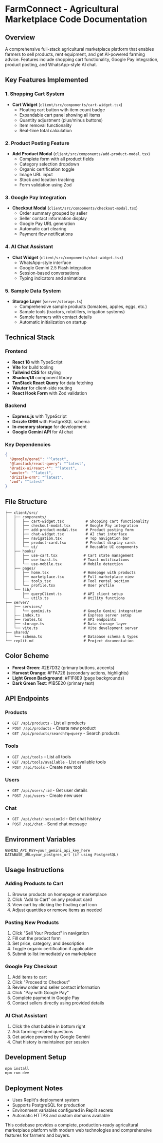 # FarmConnect - Agricultural Marketplace Code Documentation

## Overview
A comprehensive full-stack agricultural marketplace platform that enables farmers to sell products, rent equipment, and get AI-powered farming advice. Features include shopping cart functionality, Google Pay integration, product posting, and WhatsApp-style AI chat.

## Key Features Implemented

### 1. Shopping Cart System
- **Cart Widget** (`client/src/components/cart-widget.tsx`)
  - Floating cart button with item count badge
  - Expandable cart panel showing all items
  - Quantity adjustment (plus/minus buttons)
  - Item removal functionality
  - Real-time total calculation

### 2. Product Posting Feature
- **Add Product Modal** (`client/src/components/add-product-modal.tsx`)
  - Complete form with all product fields
  - Category selection dropdown
  - Organic certification toggle
  - Image URL input
  - Stock and location tracking
  - Form validation using Zod

### 3. Google Pay Integration
- **Checkout Modal** (`client/src/components/checkout-modal.tsx`)
  - Order summary grouped by seller
  - Seller contact information display
  - Google Pay URL generation
  - Automatic cart clearing
  - Payment flow notifications

### 4. AI Chat Assistant
- **Chat Widget** (`client/src/components/chat-widget.tsx`)
  - WhatsApp-style interface
  - Google Gemini 2.5 Flash integration
  - Session-based conversations
  - Typing indicators and animations

### 5. Sample Data System
- **Storage Layer** (`server/storage.ts`)
  - Comprehensive sample products (tomatoes, apples, eggs, etc.)
  - Sample tools (tractors, rototillers, irrigation systems)
  - Sample farmers with contact details
  - Automatic initialization on startup

## Technical Stack

### Frontend
- **React 18** with TypeScript
- **Vite** for build tooling
- **Tailwind CSS** for styling
- **Shadcn/UI** component library
- **TanStack React Query** for data fetching
- **Wouter** for client-side routing
- **React Hook Form** with Zod validation

### Backend
- **Express.js** with TypeScript
- **Drizzle ORM** with PostgreSQL schema
- **In-memory storage** for development
- **Google Gemini API** for AI chat

### Key Dependencies
```json
{
  "@google/genai": "^latest",
  "@tanstack/react-query": "^latest",
  "@radix-ui/react-*": "^latest",
  "wouter": "^latest",
  "drizzle-orm": "^latest",
  "zod": "^latest"
}
```

## File Structure
```
├── client/src/
│   ├── components/
│   │   ├── cart-widget.tsx          # Shopping cart functionality
│   │   ├── checkout-modal.tsx       # Google Pay integration
│   │   ├── add-product-modal.tsx    # Product posting form
│   │   ├── chat-widget.tsx          # AI chat interface
│   │   ├── navigation.tsx           # Top navigation bar
│   │   ├── product-card.tsx         # Product display cards
│   │   └── ui/                      # Reusable UI components
│   ├── hooks/
│   │   ├── use-cart.tsx            # Cart state management
│   │   ├── use-toast.ts            # Toast notifications
│   │   └── use-mobile.tsx          # Mobile detection
│   ├── pages/
│   │   ├── home.tsx                # Homepage with products
│   │   ├── marketplace.tsx         # Full marketplace view
│   │   ├── tools.tsx               # Tool rental section
│   │   └── profile.tsx             # User profile
│   └── lib/
│       ├── queryClient.ts          # API client setup
│       └── utils.ts                # Utility functions
├── server/
│   ├── services/
│   │   └── gemini.ts               # Google Gemini integration
│   ├── index.ts                    # Express server setup
│   ├── routes.ts                   # API endpoints
│   ├── storage.ts                  # Data storage layer
│   └── vite.ts                     # Vite development server
├── shared/
│   └── schema.ts                   # Database schema & types
└── replit.md                       # Project documentation
```

## Color Scheme
- **Forest Green**: #2E7D32 (primary buttons, accents)
- **Harvest Orange**: #FFA726 (secondary actions, highlights)  
- **Light Green Background**: #F1F8E9 (page backgrounds)
- **Dark Green Text**: #1B5E20 (primary text)

## API Endpoints

### Products
- `GET /api/products` - List all products
- `POST /api/products` - Create new product
- `GET /api/products/search?q=query` - Search products

### Tools
- `GET /api/tools` - List all tools
- `GET /api/tools/available` - List available tools
- `POST /api/tools` - Create new tool

### Users
- `GET /api/users/:id` - Get user details
- `POST /api/users` - Create new user

### Chat
- `GET /api/chat/:sessionId` - Get chat history
- `POST /api/chat` - Send chat message

## Environment Variables
```
GEMINI_API_KEY=your_gemini_api_key_here
DATABASE_URL=your_postgres_url (if using PostgreSQL)
```

## Usage Instructions

### Adding Products to Cart
1. Browse products on homepage or marketplace
2. Click "Add to Cart" on any product card
3. View cart by clicking the floating cart icon
4. Adjust quantities or remove items as needed

### Posting New Products
1. Click "Sell Your Product" in navigation
2. Fill out the product form
3. Set price, category, and description
4. Toggle organic certification if applicable
5. Submit to list immediately on marketplace

### Google Pay Checkout
1. Add items to cart
2. Click "Proceed to Checkout"
3. Review order and seller contact information
4. Click "Pay with Google Pay"
5. Complete payment in Google Pay
6. Contact sellers directly using provided details

### AI Chat Assistant
1. Click the chat bubble in bottom right
2. Ask farming-related questions
3. Get advice powered by Google Gemini
4. Chat history is maintained per session

## Development Setup
```bash
npm install
npm run dev
```

## Deployment Notes
- Uses Replit's deployment system
- Supports PostgreSQL for production
- Environment variables configured in Replit secrets
- Automatic HTTPS and custom domains available

This codebase provides a complete, production-ready agricultural marketplace platform with modern web technologies and comprehensive features for farmers and buyers.